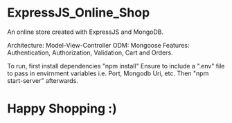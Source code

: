 # ExpressJS_Online_Shop
An online store created with ExpressJS and MongoDB.

Architecture: Model-View-Controller
ODM: Mongoose
Features: Authentication, Authorization, Validation, Cart and Orders.

To run, first install dependencies "npm install"
Ensure to include a ".env" file to pass in envirnment variables i.e. Port, Mongodb Uri, etc.
Then "npm start-server" afterwards.

# Happy Shopping :)
